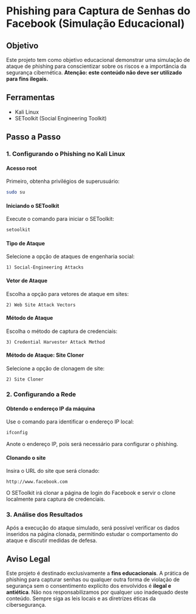 
# Phishing para Captura de Senhas do Facebook (Simulação Educacional)

## Objetivo
Este projeto tem como objetivo educacional demonstrar uma simulação de ataque de phishing para conscientizar sobre os riscos e a importância da segurança cibernética. **Atenção: este conteúdo não deve ser utilizado para fins ilegais.**

## Ferramentas
- Kali Linux
- SEToolkit (Social Engineering Toolkit)

## Passo a Passo

### 1. Configurando o Phishing no Kali Linux

#### Acesso root
Primeiro, obtenha privilégios de superusuário:
```bash
sudo su
```

#### Iniciando o SEToolkit
Execute o comando para iniciar o SEToolkit:
```bash
setoolkit
```

#### Tipo de Ataque
Selecione a opção de ataques de engenharia social:
```
1) Social-Engineering Attacks
```

#### Vetor de Ataque
Escolha a opção para vetores de ataque em sites:
```
2) Web Site Attack Vectors
```

#### Método de Ataque
Escolha o método de captura de credenciais:
```
3) Credential Harvester Attack Method
```

#### Método de Ataque: Site Cloner
Selecione a opção de clonagem de site:
```
2) Site Cloner
```

### 2. Configurando a Rede

#### Obtendo o endereço IP da máquina
Use o comando para identificar o endereço IP local:
```bash
ifconfig
```
Anote o endereço IP, pois será necessário para configurar o phishing.

#### Clonando o site
Insira o URL do site que será clonado:
```
http://www.facebook.com
```
O SEToolkit irá clonar a página de login do Facebook e servir o clone localmente para captura de credenciais.

### 3. Análise dos Resultados
Após a execução do ataque simulado, será possível verificar os dados inseridos na página clonada, permitindo estudar o comportamento do ataque e discutir medidas de defesa.

## Aviso Legal
Este projeto é destinado exclusivamente a **fins educacionais**. A prática de phishing para capturar senhas ou qualquer outra forma de violação de segurança sem o consentimento explícito dos envolvidos é **ilegal e antiética**. Não nos responsabilizamos por qualquer uso inadequado deste conteúdo. Sempre siga as leis locais e as diretrizes éticas da cibersegurança.
